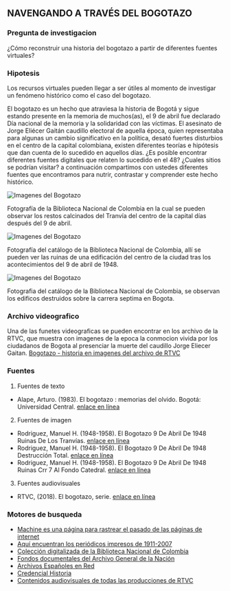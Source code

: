 ##   NAVENGANDO A TRAVÉS DEL BOGOTAZO
### Pregunta de investigacion
¿Cómo reconstruir una historia del bogotazo a partir de diferentes fuentes virtuales?
### Hipotesis
Los recursos virtuales pueden llegar a ser útiles al momento de investigar un fenómeno histórico como el caso del bogotazo. 

El bogotazo es un hecho que atraviesa la historia de Bogotá y sigue estando presente en la memoria de muchos(as), el 9 de abril fue declarado Día nacional de la memoria y la solidaridad con las víctimas. El asesinato de Jorge Eliécer Gaitán caudillo electoral de aquella época, quien representaba para algunas un cambio significativo en la política, desató fuertes disturbios en el centro de la capital colombiana, existen diferentes teorías e hipótesis que dan cuenta de lo sucedido en aquellos días. ¿Es posible encontrar diferentes fuentes digitales que relaten lo sucedido en el 48? ¿Cuales sitios se podrían visitar? a continuación compartimos con ustedes diferentes fuentes que encontramos para nutrir, contrastar y comprender este hecho histórico.    

![Imagenes del Bogotazo](https://catalogoenlinea.bibliotecanacional.gov.co/client/es_ES/search/asset/95170/0)




Fotografía de la Biblioteca Nacional de Colombia en la cual se pueden observar los restos calcinados del Tranvía del centro de la capital días después del 9 de abril.

![Imagenes del Bogotazo](https://catalogoenlinea.bibliotecanacional.gov.co/client/es_ES/search/asset/95171/0)




Fotografía del catálogo de la Biblioteca Nacional de Colombia, allí se pueden ver las ruinas de una edificación del centro de la ciudad tras los acontecimientos del 9 de abril de 1948.

![Imagenes del Bogotazo](https://catalogoenlinea.bibliotecanacional.gov.co/client/es_ES/search/asset/95176/0)




Fotografia del catálogo de la Biblioteca Nacional de Colombia, se observan los edificos destruidos  sobre la carrera septima en Bogota.  

### Archivo videografico
Una de las funetes videograficas se pueden encontrar en los archivo de la RTVC, que muestra con imagenes de la epoca la conmocion vivida por los ciudadanos de Bogota al presenciar la muerte del caudillo Jorge Eliecer Gaitan. 
[Bogotazo - historia en imagenes del archivo de RTVC](https://www.youtube.com/watch?v=WxX5FrS_7qQ)

### Fuentes

1. Fuentes de texto
* Alape, Arturo. (1983). El bogotazo : memorias del olvido. Bogotá: Universidad Central. [enlace en línea](http://kimera.com/data/redlocal/ver_demos/RLBVF/VERSION/RECURSOS/REFERENCIA%20ESCOLAR/2%20BIBLIOTECA%20BASICA%20COLOMBIANA/El_Bogotazo_BBCC_libro_59.pdf)  

2. Fuentes de imagen
* Rodriguez, Manuel H. (1948-1958). El Bogotazo 9 De Abril De 1948 Ruinas De Los Tranvías. 
[enlace en línea](https://catalogoenlinea.bibliotecanacional.gov.co/client/es_ES/search/asset/95170/0)
* Rodriguez, Manuel H. (1948-1958). El Bogotazo 9 De Abril De 1948 Destrucción Total. 
[enlace en línea](https://catalogoenlinea.bibliotecanacional.gov.co/client/es_ES/search/asset/95171/0)
* Rodriguez, Manuel H. (1948-1958).  El Bogotazo 9 De Abril De 1948 Ruinas Crr 7 Al Fondo Catedral. 
[enlace en línea](https://catalogoenlinea.bibliotecanacional.gov.co/client/es_ES/search/asset/95176/0)

3. Fuentes audiovisuales
* RTVC, (2018). El bogotazo, serie. [enlace en línea](https://www.rtvcplay.co/series/el-bogotazo)

### Motores de busqueda

- [Machine es una página para rastrear el pasado de las páginas de internet](https://archive.org/web/)
- [Aquí encuentran los periódicos impresos de 1911-2007](https://www.eltiempo.com/impreso/noticias) 
- [Colección digitalizada de la Biblioteca Nacional de Colombia](https://catalogoenlinea.bibliotecanacional.gov.co/client/es_ES/bd) 
- [Fondos documentales del Archivo General de la Nación](https://www.archivogeneral.gov.co/consulte/fondos-documentales) 
- [Archivos Españoles en Red](http://pares.culturaydeporte.gob.es/inicio.html) 
- [Credencial Historia](https://www.banrepcultural.org/biblioteca-virtual/credencial-historiaRevista)
- [Contenidos audiovisuales de todas las producciones de RTVC](https://www.rtvcplay.co/) 

